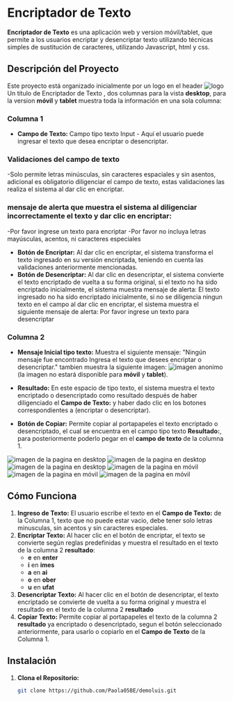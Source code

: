 # Encriptador de Texto

**Encriptador de Texto** es una aplicación web y version móvil/tablet, que permite a los usuarios encriptar y desencriptar texto utilizando técnicas simples de sustitución de caracteres, utilizando Javascript, html y css.

## Descripción del Proyecto

Este proyecto está organizado inicialmente por un logo en el header ![logo](./assets/Logo.png)
Un titulo de Encriptador de Texto , dos columnas para la vista **desktop**, para la version **móvil** y **tablet** muestra toda la información en una sola columna:

### Columna 1

- **Campo de Texto:** Campo tipo texto Input - Aquí el usuario puede ingresar el texto que desea encriptar o desencriptar.
### Validaciones del campo de texto
-Solo permite letras minúsculas, sin caracteres espaciales y sin asentos, adicional es obligatorio diligenciar el campo de texto, estas validaciones las realiza el sistema al dar clic en encriptar.

### mensaje de alerta que muestra el sistema al diligenciar incorrectamente el texto y dar clic en encriptar:
-Por favor ingrese un texto para encriptar
-Por favor no incluya letras mayúsculas, acentos, ni caracteres especiales

- **Botón de Encriptar:** Al dar clic en encriptar, el sistema transforma el texto ingresado en su versión encriptada, teniendo en cuenta las validaciones anteriormente mencionadas.
- **Botón de Desencriptar:** Al dar clic en desencriptar, el sistema convierte el texto encriptado de vuelta a su forma original, si el texto no ha sido encriptado inicialmente, el sistema muestra mensaje de alerta: El texto ingresado no ha sido encriptado inicialmente, si no se diligencia ningun texto en el campo al dar clic en encriptar, el sistema muestra el siguiente mensaje de alerta: Por favor ingrese un texto para desencriptar

### Columna 2

- **Mensaje Inicial tipo texto:** Muestra el siguiente mensaje: 
"Ningún mensaje fue encontrado
Ingresa el texto que desees encriptar o desencriptar." 
tambien muestra la siguiente imagen:
![imagen anonimo](./assets/Anonimo.png) 
(la imagen no estará disponible para **móvil** y **tablet**).

- **Resultado:** En este espacio de tipo texto, el sistema muestra el texto encriptado o desencriptado como resultado después de haber diligenciado el **Campo de Texto:** y haber dado clic en los botones correspondientes a (encriptar o desencriptar).
- **Botón de Copiar:** Permite copiar al portapapeles el texto encriptado o desencriptado, el cual se encuentra en el campo tipo texto **Resultado:**, para posteriormente poderlo pegar en el **campo de texto** de la columna 1.

![imagen de la pagina en desktop](./imagenes/Pantallainicial.png)
![imagen de la pagina en desktop](./imagenes/Encriptar.png)
![imagen de la pagina en desktop](./imagenes/Desencriptar.png)
![imagen de la pagina en móvil](./imagenes/Pantallainicialmovil.png)
![imagen de la pagina en móvil](./imagenes/Encriptarmovil.png)
![imagen de la pagina en móvil](./imagenes/Desencriptarmovil.png)

## Cómo Funciona

1. **Ingreso de Texto:** El usuario escribe el texto en el **Campo de Texto:** de la Columna 1, texto que no puede estar vacio, debe tener solo letras minusculas, sin acentos y sin caracteres especiales.
2. **Encriptar Texto:** Al hacer clic en el botón de encriptar, el texto se convierte según reglas predefinidas y muestra el resultado en el texto de la columna 2 **resultado**:
   - **e**  en **enter**
   - **i**  en **imes**
   - **a**  en  **ai**
   - **o**  en  **ober**
   - **u**  en **ufat**
3. **Desencriptar Texto:** Al hacer clic en el botón de desencriptar, el texto encriptado se convierte de vuelta a su forma original y muestra el resultado en el texto de la columna 2 **resultado**
4. **Copiar Texto:** Permite copiar al portapapeles el texto de la columna 2 **resultado** ya encriptado o desencriptado, segun el botón seleccionado anteriormente, para usarlo o copiarlo en el **Campo de Texto** de la Columna 1.

## Instalación

1. **Clona el Repositorio:**

   ```bash
   git clone https://github.com/Paola05BE/demoluis.git
